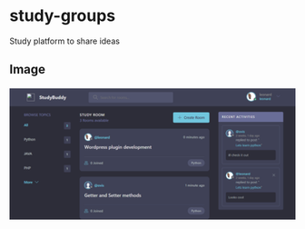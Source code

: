 # study-groups
Study platform to share ideas

## Image
<!--Images-->

![Picture 1](Screenshot%20(36).png)
